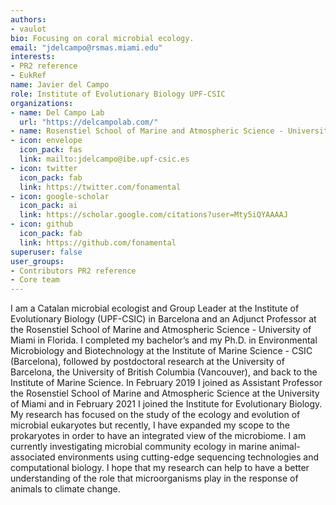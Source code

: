 ```yaml
---
authors:
- vaulot
bio: Focusing on coral microbial ecology.
email: "jdelcampo@rsmas.miami.edu"
interests:
- PR2 reference
- EukRef
name: Javier del Campo
role: Institute of Evolutionary Biology UPF-CSIC
organizations:
- name: Del Campo Lab
  url: "https://delcampolab.com/"
- name: Rosenstiel School of Marine and Atmospheric Science - University of Miami, USA
- icon: envelope
  icon_pack: fas
  link: mailto:jdelcampo@ibe.upf-csic.es
- icon: twitter
  icon_pack: fab
  link: https://twitter.com/fonamental
- icon: google-scholar
  icon_pack: ai
  link: https://scholar.google.com/citations?user=Mty5iQYAAAAJ
- icon: github
  icon_pack: fab
  link: https://github.com/fonamental
superuser: false
user_groups:
- Contributors PR2 reference
- Core team
---
```


I am a Catalan microbial ecologist and Group Leader at the Institute of Evolutionary Biology (UPF-CSIC) in Barcelona and an Adjunct Professor at the Rosenstiel School of Marine and Atmospheric Science - University of Miami in Florida. I completed my bachelor’s and my Ph.D. in Environmental Microbiology and Biotechnology at the Institute of Marine Science - CSIC (Barcelona), followed by postdoctoral research at the University of Barcelona, the University of British Columbia (Vancouver), and back to the Institute of Marine Science. In February 2019 I joined as Assistant Professor the Rosenstiel School of Marine and Atmospheric Science at the University of Miami and in February 2021 I joined the Institute for Evolutionary Biology. My research has focused on the study of the ecology and evolution of microbial eukaryotes but recently, I have expanded my scope to the prokaryotes in order to have an integrated view of the microbiome. I am currently investigating microbial community ecology in marine animal-associated environments using cutting-edge sequencing technologies and computational biology. I hope that my research can help to have a better understanding of the role that microorganisms play in the response of animals to climate change.
